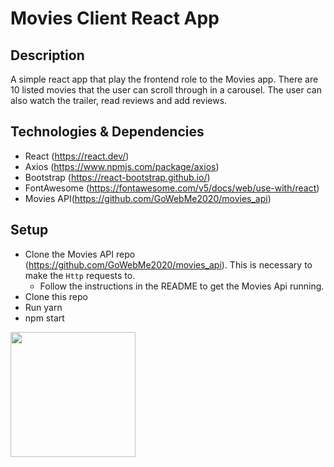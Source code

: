 # Movies Client React App

## Description

A simple react app that play the frontend role to the Movies app. There are 10 listed movies that the user can scroll through in a carousel. The user can also watch the trailer, read reviews and add reviews.

## Technologies & Dependencies

* React (https://react.dev/)
* Axios (https://www.npmjs.com/package/axios)
* Bootstrap (https://react-bootstrap.github.io/)
* FontAwesome (https://fontawesome.com/v5/docs/web/use-with/react)
* Movies API(https://github.com/GoWebMe2020/movies_api)

## Setup

* Clone the Movies API repo (https://github.com/GoWebMe2020/movies_api). This is necessary to make the `Http` requests to.
  * Follow the instructions in the README to get the Movies Api running.
* Clone this repo
* Run yarn
* npm start

<img src="" width="200" />

